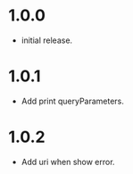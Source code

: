 # 1.0.0
* initial release.

# 1.0.1
* Add print queryParameters.

# 1.0.2
* Add uri when show error.